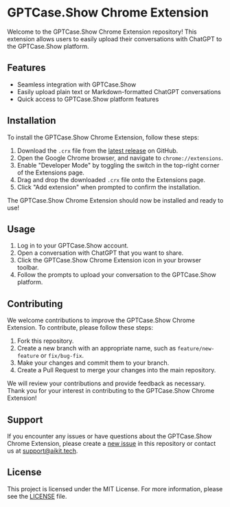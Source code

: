 # GPTCase.Show Chrome Extension

Welcome to the GPTCase.Show Chrome Extension repository! This extension allows users to easily upload their conversations with ChatGPT to the GPTCase.Show platform.

## Features

- Seamless integration with GPTCase.Show
- Easily upload plain text or Markdown-formatted ChatGPT conversations
- Quick access to GPTCase.Show platform features

## Installation

To install the GPTCase.Show Chrome Extension, follow these steps:

1. Download the `.crx` file from the [latest release](https://github.com/AIKit-bot/GPTCase-Extension/releases) on GitHub.
2. Open the Google Chrome browser, and navigate to `chrome://extensions`.
3. Enable "Developer Mode" by toggling the switch in the top-right corner of the Extensions page.
4. Drag and drop the downloaded `.crx` file onto the Extensions page.
5. Click "Add extension" when prompted to confirm the installation.

The GPTCase.Show Chrome Extension should now be installed and ready to use!

## Usage

1. Log in to your GPTCase.Show account.
2. Open a conversation with ChatGPT that you want to share.
3. Click the GPTCase.Show Chrome Extension icon in your browser toolbar.
4. Follow the prompts to upload your conversation to the GPTCase.Show platform.

## Contributing

We welcome contributions to improve the GPTCase.Show Chrome Extension. To contribute, please follow these steps:

1. Fork this repository.
2. Create a new branch with an appropriate name, such as `feature/new-feature` or `fix/bug-fix`.
3. Make your changes and commit them to your branch.
4. Create a Pull Request to merge your changes into the main repository.

We will review your contributions and provide feedback as necessary. Thank you for your interest in contributing to the GPTCase.Show Chrome Extension!

## Support

If you encounter any issues or have questions about the GPTCase.Show Chrome Extension, please create a [new issue](https://github.com/AIKit-bot/GPTCase-Extension/issues) in this repository or contact us at [support@aikit.tech](mailto:support@aikit.tech).

## License

This project is licensed under the MIT License. For more information, please see the [LICENSE](LICENSE) file.
